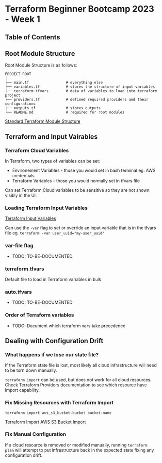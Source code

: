 # Terraform Beginner Bootcamp 2023 - Week 1

## Table of Contents

## Root Module Structure

Root Module Structure is as follows:

```
PROJECT_ROOT
│
├── main.tf                 # everything else
├── variables.tf            # stores the structure of input variables
├── terraform.tfvars        # data of variables to load into terraform project
├── providers.tf            # defined required providers and their configurations
├── outputs.tf              # stores outputs
└── README.md               # required for root modules
```

[Standard Terraform Module Structure](https://developer.hashicorp.com/terraform/language/modules/develop/structure)

## Terraform and Input Vairables

### Terraform Cloud Variables

In Terraform, two types of variables can be set:
- Environement Variables - those you would set in bash terminal eg. AWS credentials
- Terraform Variables - those you would normally set in tfvars file

Can set Terraform Cloud variables to be sensitive so they are not shown visibly in the UI.

### Loading Terraform Input Variables

[Terraform Input Variables](https://developer.hashicorp.com/terraform/language/values/variables)

Can use the `-var` flag to set or override an input variable that is in the tfvars file eg. `terraform -var user_uuid="my-user_uuid"`

### var-file flag

- TODO: TO-BE-DOCUMENTED

### terraform.tfvars

Default file to load in Terraform variables in bulk

### auto.tfvars

- TODO: TO-BE-DOCUMENTED

### Order of Terraform variables

- TODO: Document which terraform vars take precedence

## Dealing with Configuration Drift

### What happens if we lose our state file?

If the Terraform state file is lost, most likely all cloud infrastructure will need to be torn down manually.

`terraform import` can be used, but does not work for all cloud resources. Check Terraform Providers documentation to see which resource have import capability.

### Fix Missing Resources with Terraform Import

`terraform import aws_s3_bucket.bucket bucket-name`

[Terraform Import](https://developer.hashicorp.com/terraform/language/import)
[AWS S3 Bucket Import](https://registry.terraform.io/providers/hashicorp/aws/latest/docs/resources/s3_bucket#import)

### Fix Manual Configuration

If a cloud resource is removed or modified manually, running `terraform plan` will attempt to put infrastructure back in the expected state fixing any configuration drift.